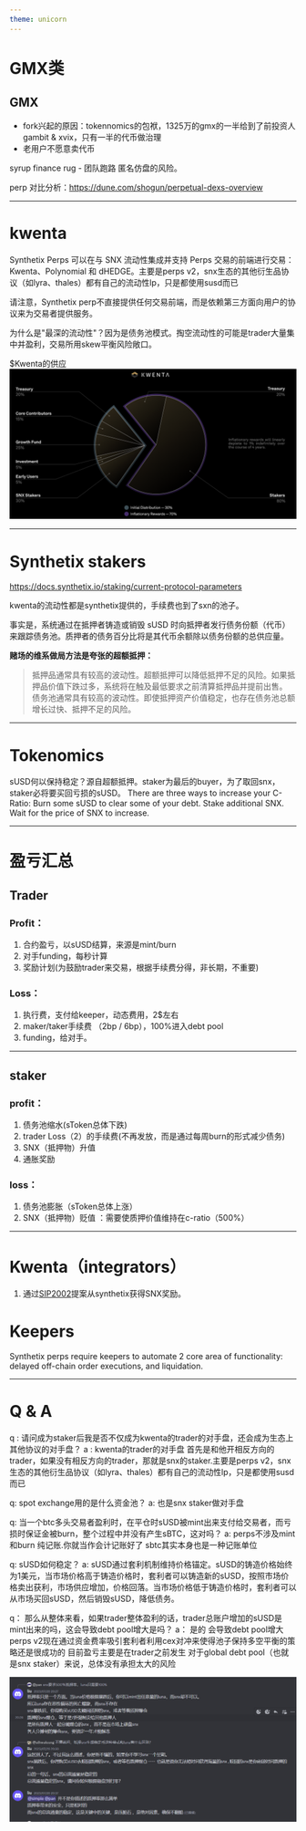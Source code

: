 ```yaml
---
theme: unicorn
---
```


# GMX类

## GMX

- fork兴起的原因：tokennomics的包袱，1325万的gmx的一半给到了前投资人gambit & xvix，只有一半的代币做治理
- 老用户不愿意卖代币

syrup finance rug - 团队跑路 匿名仿盘的风险。

perp 对比分析：https://dune.com/shogun/perpetual-dexs-overview

---


# kwenta


Synthetix Perps 可以在与 SNX 流动性集成并支持 Perps 交易的前端进行交易：Kwenta、Polynomial 和 dHEDGE。主要是perps v2，snx生态的其他衍生品协议（如lyra、thales）都有自己的流动性lp，只是都使用susd而已

请注意，Synthetix perp不直接提供任何交易前端，而是依赖第三方面向用户的协议来为交易者提供服务。

为什么是"最深的流动性"？因为是债务池模式。掏空流动性的可能是trader大量集中并盈利，交易所用skew平衡风险敞口。

\$Kwenta的供应
![1690856632619](image/gmx_fork/1690856632619.png)

---

# Synthetix stakers

https://docs.synthetix.io/staking/current-protocol-parameters

kwenta的流动性都是synthetix提供的，手续费也到了sxn的池子。


事实是，系统通过在抵押者铸造或销毁 sUSD 时向抵押者发行债务份额（代币）来跟踪债务池。质押者的债务百分比将是其代币余额除以债务份额的总供应量。

**赌场的维系做局方法是夸张的超额抵押：**

> 抵押品通常具有较高的波动性。超额抵押可以降低抵押不足的风险。如果抵押品价值下跌过多，系统将在触及最低要求之前清算抵押品并提前出售。
> 债务池通常具有较高的波动性。即使抵押资产价值稳定，也存在债务池总额增长过快、抵押不足的风险。

---

# Tokenomics

sUSD何以保持稳定？源自超额抵押。staker为最后的buyer，为了取回snx，staker必将要买回亏损的sUSD。
There are three ways to increase your C-Ratio:
    Burn some sUSD to clear some of your debt.
    Stake additional SNX.
    Wait for the price of SNX to increase.

---


# 盈亏汇总

## Trader

### Profit：

1. 合约盈亏，以sUSD结算，来源是mint/burn
2. 对手funding，每秒计算
3. 奖励计划(为鼓励trader来交易，根据手续费分得，非长期，不重要)

### Loss：

1. 执行费，支付给keeper，动态费用，2\$左右
2. maker/taker手续费 （2bp / 6bp），100%进入debt pool
3. funding，给对手。

---

## staker

### profit：

1. 债务池缩水(sToken总体下跌)
2. trader Loss（2）的手续费(不再发放，而是通过每周burn的形式减少债务)
3. SNX（抵押物）升值
4. 通胀奖励

### loss：

1. 债务池膨胀（sToken总体上涨）
2. SNX（抵押物）贬值 ：需要使质押价值维持在c-ratio（500%）
---

# Kwenta（integrators）

1. 通过[SIP2002](https://sips.synthetix.io/sips/sip-2002/)提案从synthetix获得SNX奖励。

# Keepers

Synthetix perps require keepers to automate 2 core area of functionality: delayed off-chain order executions, and liquidation.

---

# Q & A

q : 请问成为staker后我是否不仅成为kwenta的trader的对手盘，还会成为生态上其他协议的对手盘？
a : kwenta的trader的对手盘 首先是和他开相反方向的trader，如果没有相反方向的trader，那就是snx的staker.主要是perps v2，snx生态的其他衍生品协议（如lyra、thales）都有自己的流动性lp，只是都使用susd而已

q: spot exchange用的是什么资金池？
a: 也是snx staker做对手盘

q: 当一个btc多头交易者盈利时，在平仓时sUSD被mint出来支付给交易者，而亏损时保证金被burn，整个过程中并没有产生sBTC，这对吗？
a: perps不涉及mint和burn 纯记账.你就当作会计记账好了 sbtc其实本身也是一种记账单位

q: sUSD如何稳定？
a: sUSD通过套利机制维持价格锚定。sUSD的铸造价格始终为1美元，当市场价格高于铸造价格时，套利者可以铸造新的sUSD，按照市场价格卖出获利，市场供应增加，价格回落。当市场价格低于铸造价格时，套利者可以从市场买回sUSD，然后销毁sUSD，降低债务。

q： 那么从整体来看，如果trader整体盈利的话，trader总账户增加的sUSD是mint出来的吗，这会导致debt pool增大是吗？
a： 是的 会导致debt pool增大
    perps v2现在通过资金费率吸引套利者利用cex对冲来使得池子保持多空平衡的策略还是很成功的
    目前盈亏主要是在trader之前发生
    对于global debt pool（也就是snx staker）来说，总体没有承担太大的风险


![1691062071479](image/kwenta/1691062071479.png)
